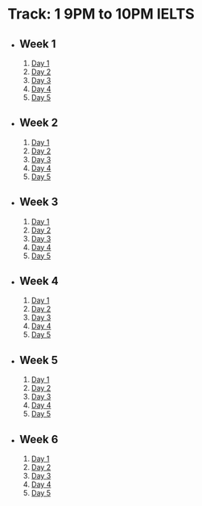 # Track: 1 9PM to 10PM IELTS

- ## Week 1

   1. [Day 1](https://www.facebook.com/iCodeguru/videos/2703965093122092)
   2. [Day 2](https://www.facebook.com/iCodeguru/videos/1496107484656364)
   3. [Day 3](https://www.facebook.com/iCodeguru/videos/762469859405673)
   4. [Day 4](https://www.facebook.com/iCodeguru/videos/972946490795735)
   5. [Day 5](https://www.facebook.com/iCodeguru/videos/815765770436420)

- ## Week 2

   1. [Day 1](https://www.facebook.com/iCodeguru/videos/1215659143120999)
   2. [Day 2](https://www.facebook.com/iCodeguru/videos/2205659819771058)
   3. [Day 3](https://www.facebook.com/iCodeguru/videos/771748868095454)
   4. [Day 4](https://www.facebook.com/iCodeguru/videos/738600444878171)
   5. [Day 5](https://www.facebook.com/iCodeguru/videos/470304798891661)

- ## Week 3

   1. [Day 1](https://www.facebook.com/iCodeguru/videos/1646714126086665)
   2. [Day 2](https://www.facebook.com/iCodeguru/videos/424548827128058)
   3. [Day 3](https://web.facebook.com/iCodeguru/videos/478623971301012)
   4. [Day 4](https://web.facebook.com/iCodeguru/videos/843243474504089)
   5. [Day 5](https://web.facebook.com/iCodeguru/videos/478355054860993)

- ## Week 4

   1. [Day 1](https://web.facebook.com/iCodeguru/videos/376337028280763)
   2. [Day 2](https://web.facebook.com/iCodeguru/videos/1491619211760311)
   3. [Day 3](https://web.facebook.com/iCodeguru/videos/983407606617342)
   4. [Day 4](https://web.facebook.com/iCodeguru/videos/2823952087757239)
   5. [Day 5](https://web.facebook.com/iCodeguru/videos/1115208029558587)

- ## Week 5

   1. [Day 1](https://www.facebook.com/iCodeguru/videos/779485550908744)
   2. [Day 2](https://www.facebook.com/iCodeguru/videos/500945445727034)
   3. [Day 3](https://www.facebook.com/iCodeguru/videos/1271304550514788)
   4. [Day 4](https://www.facebook.com/iCodeguru/videos/2727554107422935)
   5. [Day 5](https://www.facebook.com/iCodeguru/videos/992602539072697)

- ## Week 6

   1. [Day 1](https://www.facebook.com/iCodeguru/videos/473409978720442)
   2. [Day 2](https://www.facebook.com/iCodeguru/videos/1028761321973004)
   3. [Day 3](https://www.facebook.com/iCodeguru/videos/829181842505561)
   4. [Day 4](https://www.facebook.com/iCodeguru/videos/1215447786123496)
   5. [Day 5](https://www.facebook.com/iCodeguru/videos/1003560914590086)

<!-- - ## Week 7

   1. [Day 1](https://www.facebook.com/iCodeguru/videos/528414472844529)
   2. [Day 2](https://www.facebook.com/iCodeguru/videos/8011059975603888)
   3. [Day 3](https://www.facebook.com/iCodeguru/videos/447507944786291)
   4. [Day 4](https://www.facebook.com/iCodeguru/videos/983318026582567)
   5. [Day 5]() -->

<!-- - ## Week 

   1. [Day 1]()
   2. [Day 2]()
   3. [Day 3]()
   4. [Day 4]()
   5. [Day 5]() -->
